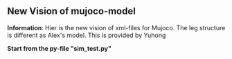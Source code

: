 ## New Vision of  mujoco-model

**Information**: Hier is the new vision of xml-files for Mujoco. The leg structure is different as Alex's model. This is provided by Yuhong

**Start from the py-file "sim_test.py"**